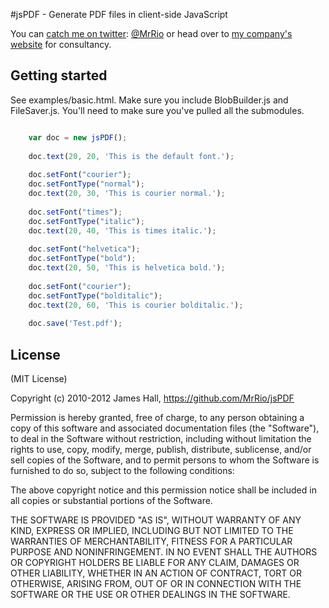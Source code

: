 #jsPDF - Generate PDF files in client-side JavaScript

You can [catch me on twitter](http://twitter.com/MrRio): [@MrRio](http://twitter.com/MrRio) or head over to [my company's website](http://snapshotmedia.co.uk) for consultancy. 

## Getting started

See examples/basic.html. Make sure you include BlobBuilder.js and FileSaver.js. You'll need to make sure you've pulled all the submodules.

```javascript

	var doc = new jsPDF();
	
	doc.text(20, 20, 'This is the default font.');
	
	doc.setFont("courier");
	doc.setFontType("normal");
	doc.text(20, 30, 'This is courier normal.');
	
	doc.setFont("times");
	doc.setFontType("italic");
	doc.text(20, 40, 'This is times italic.');
	
	doc.setFont("helvetica");
	doc.setFontType("bold");
	doc.text(20, 50, 'This is helvetica bold.');
	
	doc.setFont("courier");
	doc.setFontType("bolditalic");
	doc.text(20, 60, 'This is courier bolditalic.');
	
	doc.save('Test.pdf');

```

## License

(MIT License)

Copyright (c) 2010-2012 James Hall, https://github.com/MrRio/jsPDF

Permission is hereby granted, free of charge, to any person obtaining
a copy of this software and associated documentation files (the
"Software"), to deal in the Software without restriction, including
without limitation the rights to use, copy, modify, merge, publish,
distribute, sublicense, and/or sell copies of the Software, and to
permit persons to whom the Software is furnished to do so, subject to
the following conditions:

The above copyright notice and this permission notice shall be
included in all copies or substantial portions of the Software.

THE SOFTWARE IS PROVIDED "AS IS", WITHOUT WARRANTY OF ANY KIND,
EXPRESS OR IMPLIED, INCLUDING BUT NOT LIMITED TO THE WARRANTIES OF
MERCHANTABILITY, FITNESS FOR A PARTICULAR PURPOSE AND
NONINFRINGEMENT. IN NO EVENT SHALL THE AUTHORS OR COPYRIGHT HOLDERS BE
LIABLE FOR ANY CLAIM, DAMAGES OR OTHER LIABILITY, WHETHER IN AN ACTION
OF CONTRACT, TORT OR OTHERWISE, ARISING FROM, OUT OF OR IN CONNECTION
WITH THE SOFTWARE OR THE USE OR OTHER DEALINGS IN THE SOFTWARE.